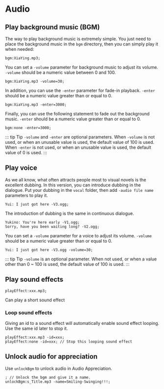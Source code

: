 # Audio

## Play background music (BGM)

The way to play background music is extremely simple. You just need to place the background music in the `bgm` directory, then you can simply play it when needed:

``` ws
bgm:XiaYing.mp3;
```

You can set a `-volume` parameter for background music to adjust its volume.
`-volume` should be a numeric value between 0 and 100.

``` ws
bgm:XiaYing.mp3 -volume=30;
```

In addition, you can use the `-enter` parameter for fade-in playback.
`-enter` should be a numeric value greater than or equal to 0.

``` ws
bgm:XiaYing.mp3 -enter=3000;
```

Finally, you can use the following statement to fade out the background music.
`-enter` should be a numeric value greater than or equal to 0.

``` ws
bgm:none -enter=3000;
```

::: tip Tip
`-volume` and `-enter` are optional parameters.
When `-volume` is not used, or when an unusable value is used, the default value of 100 is used.
When `-enter` is not used, or when an unusable value is used, the default value of 0 is used.
:::

## Play voice

As we all know, what often attracts people most to visual novels is the excellent dubbing. In this version, you can introduce dubbing in the dialogue. Put your dubbing in the `vocal` folder, then add `-audio file name` parameters to play it.

``` ws
Yui: I just got here -V3.ogg;
```

The introduction of dubbing is the same in continuous dialogue.

``` ws
Yukino: You're here early -V1.ogg;  
Sorry, have you been waiting long? -V2.ogg;
```

You can set a `-volume` parameter for a voice to adjust its volume.
`-volume` should be a numeric value greater than or equal to 0.

``` ws
Yui: I just got here -V3.ogg -volume=30;
```

::: tip Tip
`-volume` is an optional parameter. When not used, or when a value other than 0 ~ 100 is used, the default value of 100 is used.
:::

## Play sound effects

``` ws
playEffect:xxx.mp3;
```

Can play a short sound effect

### Loop sound effects

Giving an id to a sound effect will automatically enable sound effect looping. Use the same id later to stop it.

``` ws
playEffect:xxx.mp3 -id=xxx;  
playEffect:none -id=xxx; // Stop this looping sound effect
```

## Unlock audio for appreciation

Use `unlockBgm` to unlock audio in Audio Appreciation.

``` ws
; // Unlock the bgm and give it a name.
unlockBgm:s_Title.mp3 -name=Smiling-Swinging!!!;
```
